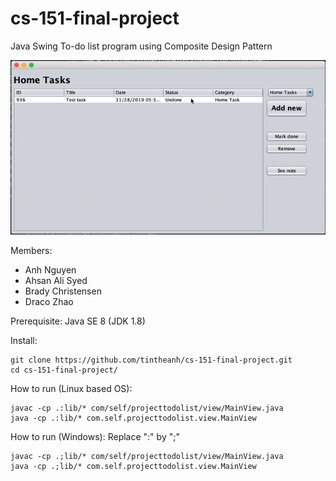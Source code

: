 # cs-151-final-project

Java Swing To-do list program using Composite Design Pattern

![Alt text](images/app.gif?raw=true "App")

Members:
- Anh Nguyen
- Ahsan Ali Syed
- Brady Christensen
- Draco Zhao

Prerequisite: Java SE 8 (JDK 1.8)

Install:
```
git clone https://github.com/tintheanh/cs-151-final-project.git
cd cs-151-final-project/
```
How to run (Linux based OS):
```
javac -cp .:lib/* com/self/projecttodolist/view/MainView.java
java -cp .:lib/* com.self.projecttodolist.view.MainView
```

How to run (Windows):
Replace ":" by ";"
```
javac -cp .;lib/* com/self/projecttodolist/view/MainView.java
java -cp .;lib/* com.self.projecttodolist.view.MainView
```
